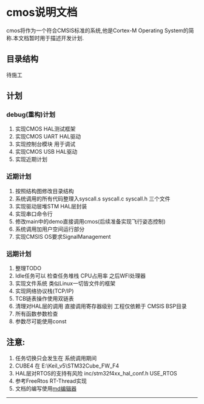 # cmos说明文档
cmos将作为一个符合CMSIS标准的系统,他是Cortex-M Operating System的简称.本文档暂时用于描述开发计划.

## 目录结构
待施工

## 计划
### debug\(重构\)计划
1. 实现CMOS HAL测试框架
2. 实现CMOS UART HAL驱动
3. 实现控制台模块 用于调试
4. 实现CMOS USB HAL驱动
5. 实现近期计划

### 近期计划
1. 按照结构图修改目录结构
2. 系统调用的所有代码整理入syscall.s syscall.c syscall.h 三个文件
3. 实现驱动层堆STM HAL层封装
4. 实现串口命令行
5. 修改main中的demo直接调用cmos\(后续准备实现飞行姿态控制\)
6. 系统调用加用户空间运行部分
7. 实现CMSIS OS要求SignalManagement

### 远期计划
1. 整理TODO
2. Idle任务可以 检查任务堆栈 CPU占用率 之后WFI处理器
3. 实现文件系统 类似Linux一切皆文件的框架
4. 实现网络协议栈(TCP/IP)
5. TCB链表操作使用双链表
6. 清理对HAL层的调用 直接调用寄存器级别 工程仅依赖于 CMSIS BSP目录
7. 所有函数参数检查
8. 参数尽可能使用const

## 注意:
1. 任务切换只会发生在 系统调用期间
2. CUBE4 在 E:\Keil\_v5\STM32Cube\_FW\_F4
3. HAL层对RTOS的支持有风险 inc/stm32f4xx\_hal\_conf.h USE\_RTOS
4. 参考FreeRtos RT-Thread实现
5. 文档的编写使用[md编辑器][1]

---------

[1]: http://write.blog.csdn.net/mdeditor

